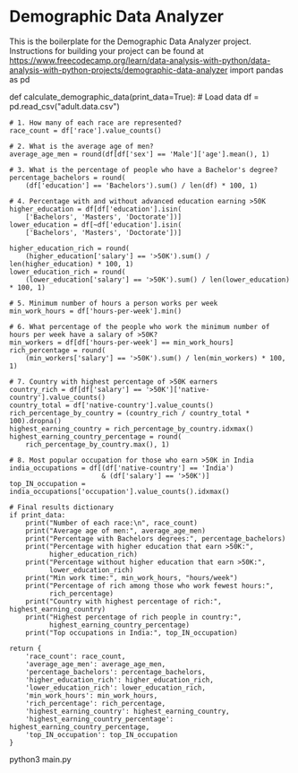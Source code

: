 # Demographic Data Analyzer

This is the boilerplate for the Demographic Data Analyzer project. Instructions for building your project can be found at https://www.freecodecamp.org/learn/data-analysis-with-python/data-analysis-with-python-projects/demographic-data-analyzer
import pandas as pd

def calculate_demographic_data(print_data=True):
    # Load data
    df = pd.read_csv("adult.data.csv")

    # 1. How many of each race are represented?
    race_count = df['race'].value_counts()

    # 2. What is the average age of men?
    average_age_men = round(df[df['sex'] == 'Male']['age'].mean(), 1)

    # 3. What is the percentage of people who have a Bachelor's degree?
    percentage_bachelors = round(
        (df['education'] == 'Bachelors').sum() / len(df) * 100, 1)

    # 4. Percentage with and without advanced education earning >50K
    higher_education = df[df['education'].isin(
        ['Bachelors', 'Masters', 'Doctorate'])]
    lower_education = df[~df['education'].isin(
        ['Bachelors', 'Masters', 'Doctorate'])]

    higher_education_rich = round(
        (higher_education['salary'] == '>50K').sum() / len(higher_education) * 100, 1)
    lower_education_rich = round(
        (lower_education['salary'] == '>50K').sum() / len(lower_education) * 100, 1)

    # 5. Minimum number of hours a person works per week
    min_work_hours = df['hours-per-week'].min()

    # 6. What percentage of the people who work the minimum number of hours per week have a salary of >50K?
    min_workers = df[df['hours-per-week'] == min_work_hours]
    rich_percentage = round(
        (min_workers['salary'] == '>50K').sum() / len(min_workers) * 100, 1)

    # 7. Country with highest percentage of >50K earners
    country_rich = df[df['salary'] == '>50K']['native-country'].value_counts()
    country_total = df['native-country'].value_counts()
    rich_percentage_by_country = (country_rich / country_total * 100).dropna()
    highest_earning_country = rich_percentage_by_country.idxmax()
    highest_earning_country_percentage = round(
        rich_percentage_by_country.max(), 1)

    # 8. Most popular occupation for those who earn >50K in India
    india_occupations = df[(df['native-country'] == 'India')
                           & (df['salary'] == '>50K')]
    top_IN_occupation = india_occupations['occupation'].value_counts().idxmax()

    # Final results dictionary
    if print_data:
        print("Number of each race:\n", race_count)
        print("Average age of men:", average_age_men)
        print("Percentage with Bachelors degrees:", percentage_bachelors)
        print("Percentage with higher education that earn >50K:",
              higher_education_rich)
        print("Percentage without higher education that earn >50K:",
              lower_education_rich)
        print("Min work time:", min_work_hours, "hours/week")
        print("Percentage of rich among those who work fewest hours:",
              rich_percentage)
        print("Country with highest percentage of rich:", highest_earning_country)
        print("Highest percentage of rich people in country:",
              highest_earning_country_percentage)
        print("Top occupations in India:", top_IN_occupation)

    return {
        'race_count': race_count,
        'average_age_men': average_age_men,
        'percentage_bachelors': percentage_bachelors,
        'higher_education_rich': higher_education_rich,
        'lower_education_rich': lower_education_rich,
        'min_work_hours': min_work_hours,
        'rich_percentage': rich_percentage,
        'highest_earning_country': highest_earning_country,
        'highest_earning_country_percentage': highest_earning_country_percentage,
        'top_IN_occupation': top_IN_occupation
    }
python3 main.py
